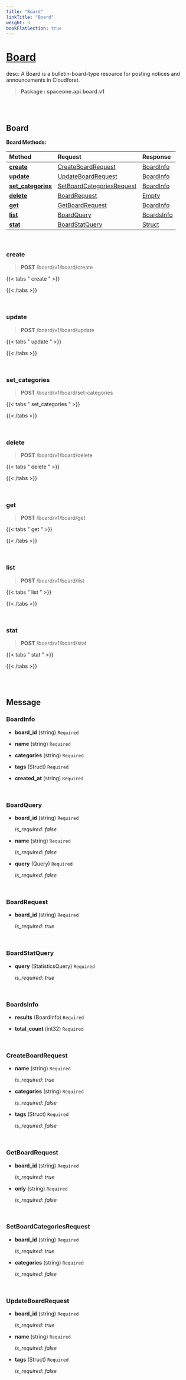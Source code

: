 ```yaml
---
title: "Board"
linkTitle: "Board"
weight: 3
bookFlatSection: true
---
```

# [Board](#Board)
desc: A Board is a bulletin-board-type resource for posting notices and announcements in Cloudforet.


>  **Package : spaceone.api.board.v1**

<br>
<br>

## Board


**Board Methods:**


| Method | Request | Response |
| :----- | :-------- | :-------- |
| [**create**](./Board#create) | [CreateBoardRequest](Board#createboardrequest) | [BoardInfo](./Board#boardinfo) |
| [**update**](./Board#update) | [UpdateBoardRequest](Board#updateboardrequest) | [BoardInfo](./Board#boardinfo) |
| [**set_categories**](./Board#set_categories) | [SetBoardCategoriesRequest](Board#setboardcategoriesrequest) | [BoardInfo](./Board#boardinfo) |
| [**delete**](./Board#delete) | [BoardRequest](Board#boardrequest) | [Empty](./Board#empty) |
| [**get**](./Board#get) | [GetBoardRequest](Board#getboardrequest) | [BoardInfo](./Board#boardinfo) |
| [**list**](./Board#list) | [BoardQuery](Board#boardquery) | [BoardsInfo](./Board#boardsinfo) |
| [**stat**](./Board#stat) | [BoardStatQuery](Board#boardstatquery) | [Struct](./Board#struct) |



    
<br>

### create

> **POST** /board/v1/board/create
>




 {{< tabs " create " >}}




{{< /tabs >}}

    
<br>

### update

> **POST** /board/v1/board/update
>




 {{< tabs " update " >}}




{{< /tabs >}}

    
<br>

### set_categories

> **POST** /board/v1/board/set-categories
>




 {{< tabs " set_categories " >}}




{{< /tabs >}}

    
<br>

### delete

> **POST** /board/v1/board/delete
>




 {{< tabs " delete " >}}




{{< /tabs >}}

    
<br>

### get

> **POST** /board/v1/board/get
>




 {{< tabs " get " >}}




{{< /tabs >}}

    
<br>

### list

> **POST** /board/v1/board/list
>




 {{< tabs " list " >}}




{{< /tabs >}}

    
<br>

### stat

> **POST** /board/v1/board/stat
>




 {{< tabs " stat " >}}




{{< /tabs >}}

    


<br>
<br>

## Message



### BoardInfo
* **board_id** (string)  `Required` 

    
* **name** (string)  `Required` 

    
* **categories** (string)  `Required` 

    
* **tags** (Struct)  `Required` 

    
* **created_at** (string)  `Required` 

    <br>

### BoardQuery
* **board_id** (string)  `Required` 

  *is_required: false*

    
* **name** (string)  `Required` 

  *is_required: false*

    
* **query** (Query)  `Required` 

  *is_required: false*

    <br>

### BoardRequest
* **board_id** (string)  `Required` 

  *is_required: true*

    <br>

### BoardStatQuery
* **query** (StatisticsQuery)  `Required` 

  *is_required: true*

    <br>

### BoardsInfo
* **results** (BoardInfo)  `Required` 

    
* **total_count** (int32)  `Required` 

    <br>

### CreateBoardRequest
* **name** (string)  `Required` 

  *is_required: true*

    
* **categories** (string)  `Required` 

  *is_required: false*

    
* **tags** (Struct)  `Required` 

  *is_required: false*

    <br>

### GetBoardRequest
* **board_id** (string)  `Required` 

  *is_required: true*

    
* **only** (string)  `Required` 

  *is_required: false*

    <br>

### SetBoardCategoriesRequest
* **board_id** (string)  `Required` 

  *is_required: true*

    
* **categories** (string)  `Required` 

  *is_required: false*

    <br>

### UpdateBoardRequest
* **board_id** (string)  `Required` 

  *is_required: true*

    
* **name** (string)  `Required` 

  *is_required: false*

    
* **tags** (Struct)  `Required` 

  *is_required: false*

    <br>
